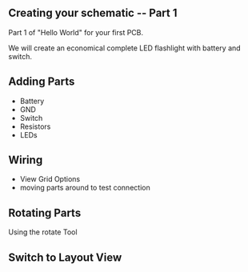 ## Creating your schematic -- Part 1

Part 1 of "Hello World" for your first PCB.

We will create an economical complete LED flashlight with battery and switch.

## Adding Parts

* Battery
* GND
* Switch
* Resistors
* LEDs

## Wiring

* View Grid Options
* moving parts around to test connection

## Rotating Parts

Using the rotate Tool

## Switch to Layout View
